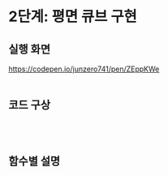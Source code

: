 # 2단계: 평면 큐브 구현

## 실행 화면
https://codepen.io/junzero741/pen/ZEppKWe
</br></br>
## 코드 구상
  
  
  
  </br></br>
 ## 함수별 설명
   
